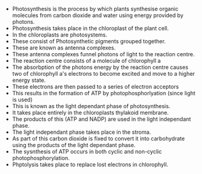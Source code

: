 - Photosynthesis is the process by which plants synthesise organic molecules from carbon dioxide and water using energy provided by photons.
- Photosynthesis takes place in the chloroplast of the plant cell.
- In the chloroplasts are photosystems.
- These consist of Photosynthetic pigments grouped together.
- These are known as antenna complexes.
- These antenna complexes funnel photons of light to the reaction centre.
- The reaction centre consists of a molecule of chlorophyll a
- The absorbption of the photons energy by the reaction centre causes two of chlorophyll a's electrons to become excited and move to a higher energy state.
- These electrons are then passed to a series of electron acceptors
- This results in the formation of ATP by photophosphorlyation (since light is used)
- This is known as the light dependant phase of photosynthesis.
- It takes place entirely in the chloroplasts thylakoid membrane.
- The products of this (ATP and NADP) are used in the light independant phase.
- The light independant phase takes place in the stroma.
- As part of this carbon dioxide is fixed to convert it into carbohydrate using the products of the light dependant phase.
- The sysnthesis of ATP occurs in both cyclic and non-cyclic photophosphorylation.
- Phptolysis takes place to replace lost electrons in chlorophyll.

